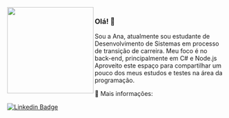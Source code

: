 <img src="http://docesrizzi.hospedagemdesites.ws/Ana.jpg" width=200px align=left />

### Olá! 👋

Sou a Ana, atualmente sou estudante de Desenvolvimento de Sistemas em processo de transição de carreira. Meu foco é no back-end, principalmente em C# e Node.js<br>
Aproveito este espaço para compartilhar um pouco dos meus estudos e testes na área da programação.

<p>💬 Mais informações: <p>
  
[![Linkedin Badge](https://img.shields.io/badge/-LinkedIn-blue?style=flat-square&logo=Linkedin&logoColor=white&link=https://www.linkedin.com/in/analuciarizzi/)](https://www.linkedin.com/in/analuciarizzi/)
  

<!--
**AnaRizzi/AnaRizzi** is a ✨ _special_ ✨ repository because its `README.md` (this file) appears on your GitHub profile.

Here are some ideas to get you started:

- 🔭 I’m currently working on ...
- 🌱 I’m currently learning ...
- 👯 I’m looking to collaborate on ...
- 🤔 I’m looking for help with ...
- 💬 Ask me about ...
- 📫 How to reach me: ...
- 😄 Pronouns: ...
- ⚡ Fun fact: ...
-->
